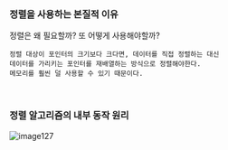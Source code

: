 ### 정렬을 사용하는 본질적 이유

정렬은 왜 필요할까? 또 어떻게 사용해야할까?

```
정렬 대상이 포인터의 크기보다 크다면, 데이터를 직접 정렬하는 대신 
데이터를 가리키는 포인터를 재배열하는 방식으로 정렬해야한다.   
메모리를 훨씬 덜 사용할 수 있기 때문이다.
```

<br>

### 정렬 알고리즘의 내부 동작 원리

![image127](https://github.com/user-attachments/assets/981e706a-6d3a-4a7b-b82e-ba479dd96a27)